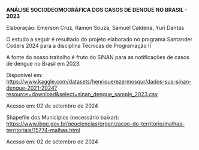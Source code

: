 **ANÁLISE SOCIODEOMOGRÁFICA DOS CASOS DE DENGUE NO BRASIL - 2023**

Elaboração: Emerson Cruz, Ramon Souza, Samuel Caldeira, Yuri Dantas

O estudo a seguir é resultado do projeto elaborado no programa Santander Coders 2024 para a disciplina Técnicas de Programação II 

A fonte do nosso trabalho é fruto do SINAN para as notificações de casos de dengue no Brasil em 2023.

Disponível em: <https://www.kaggle.com/datasets/henriquerezermosqur/dados-sus-sinan-dengue-2021-2024?resource=download&select=sinan_dengue_sample_2023.csv>

Acesso em: 02 de setembro de 2024

Shapefile dos Municípios (necessário baixar): <https://www.ibge.gov.br/geociencias/organizacao-do-territorio/malhas-territoriais/15774-malhas.html> 

Acesso em: 02 de setembro de 2024


